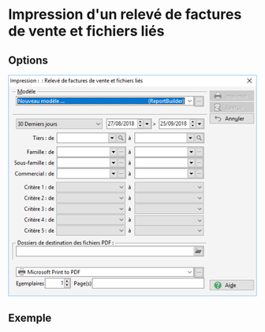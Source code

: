 # Impression d'un relevé de factures de vente et fichiers liés

## Options


![](Filtres.png)


## Exemple


